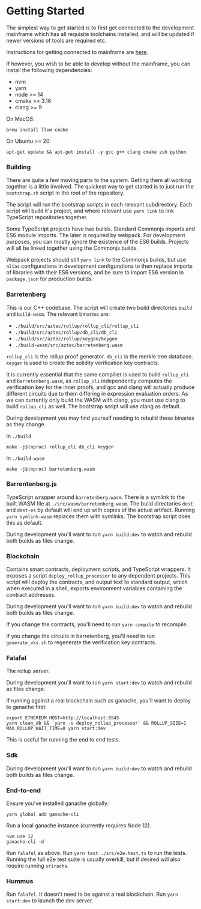 # Getting Started

The simplest way to get started is to first get connected to the development mainframe which has all requisite
toolchains installed, and will be updated if newer versions of tools are required etc.

Instructions for getting connected to mainframe are [here](../mainframe/README.md).

If however, you wish to be able to develop without the mainframe, you can install the following dependencies:

- nvm
- yarn
- node >= 14
- cmake >= 3.16
- clang >= 9

On MacOS:

```
brew install llvm cmake
```

On Ubuntu >= 20:

```
apt-get update && apt-get install -y gcc g++ clang cmake zsh python
```

### Building

There are quite a few moving parts to the system. Getting them all working together is a little involved. The quickest
way to get started is to just run the `bootstrap.sh` script in the root of the repository.

The script will run the bootstrap scripts in each relevant subdirectory.
Each script will build it's project, and where relevant use `yarn link` to link TypeScript repositories together.

Some TypeScript projects have two builds. Standard Commonjs imports and ES6 module imports. The later is required by
webpack. For development purposes, you can mostly ignore the existence of the ES6 builds. Projects will all be linked
together using the Commonjs builds.

Webpack projects should still `yarn link` to the Commonjs builds, but use `alias` configurations in development
configurations to then replace imports of libraries with their ES6 versions, and be sure to import ES6 version
in `package.json` for production builds.

### Barretenberg

This is our C++ codebase. The script will create two build directories `build` and `build-wasm`.
The relevant binaries are:

- `./build/src/aztec/rollup/rollup_cli/rollup_cli`
- `./build/src/aztec/rollup/db_cli/db_cli`
- `./build/src/aztec/rollup/keygen/keygen`
- `./build-wasm/src/aztec/barretenberg.wasm`

`rollup_cli` is the rollup proof generator. `db_cli` is the merkle tree database. `keygen` is used to create the
solidity verification key contracts.

It is currently essential that the same compilier is used to build `rollup_cli` and `barretenberg.wasm`, as `rollup_cli`
independently computes the verification key for the inner proofs, and gcc and clang will actually produce different
circuits due to them differing in expression evaluation orders. As we can currently only build the WASM with clang,
you must use clang to build `rollup_cli` as well. The bootstrap script will use clang as default.

During development you may find yourself needing to rebuild these binaries as they change.

In `./build`

```
make -j$(nproc) rollup_cli db_cli keygen
```

In `./build-wasm`

```
make -j$(nproc) barretenberg.wasm
```

### Barrentenberg.js

TypeScript wrapper around `barretenberg.wasm`. There is a symlink to the built WASM file at
`./src/wasm/barretenberg.wasm`. The build directories `dest` and `dest-es` by default will end up with copies of the
actual artifact. Running `yarn symlink-wasm` replaces them with symlinks. The bootstrap script does this as default.

During development you'll want to run `yarn build:dev` to watch and rebuild both builds as files change.

### Blockchain

Contains smart contracts, deployment scripts, and TypeScript wrappers. It exposes a script `deploy_rollup_processor`
to any dependent projects. This script will deploy the contracts, and output text to standard output, which when
executed in a shell, exports environment variables containing the contract addresses.

During development you'll want to run `yarn build:dev` to watch and rebuild both builds as files change.

If you change the contracts, you'll need to run `yarn compile` to recompile.

If you change the circuits in barretenberg, you'll need to run `generate_vks.sh` to regenerate the verification key contracts.

### Falafel

The rollup server.

During development you'll want to run `yarn start:dev` to watch and rebuild as files change.

If running against a real blockchain such as ganache, you'll want to deploy to ganache first:

```
export ETHEREUM_HOST=http://localhost:8545
yarn clean_db && `yarn -s deploy_rollup_processor` && ROLLUP_SIZE=1 MAX_ROLLUP_WAIT_TIME=0 yarn start:dev
```

This is useful for running the end to end tests.

### Sdk

During development you'll want to run `yarn build:dev` to watch and rebuild both builds as files change.

### End-to-end

Ensure you've installed ganache globally:

```
yarn global add ganache-cli
```

Run a local ganache instance (currently requires Node 12).

```
nvm use 12
ganache-cli -d
```

Run `falafel` as above. Run `yarn test ./src/e2e.test.ts` to run the tests. Running the full e2e test suite is usually
overkill, but if desired will also require running `sriracha`.

### Hummus

Run `falafel`. It doesn't need to be against a real blockchain. Run `yarn start:dev` to launch the dev server.
